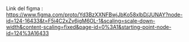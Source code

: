 Link del figma : https://www.figma.com/proto/Yd3BzXXNFBwjJbKo58xlbD/JUNAY?node-id=124-16433&t=F5i4C2xZv6jgM6OL-1&scaling=scale-down-width&content-scaling=fixed&page-id=0%3A1&starting-point-node-id=124%3A16433
